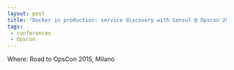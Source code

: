 ```yaml
---
layout: post
title: "Docker in production: service discovery with Consul @ Opscon 2015"
tags:
 - conferences
 - Opscon
---
```


Where: Road to OpsCon 2015, Milano

<script async class="speakerdeck-embed" data-id="2e4e243025cb4ac6b083864091748cb9" data-ratio="1.33333333333333" src="//speakerdeck.com/assets/embed.js"></script>
